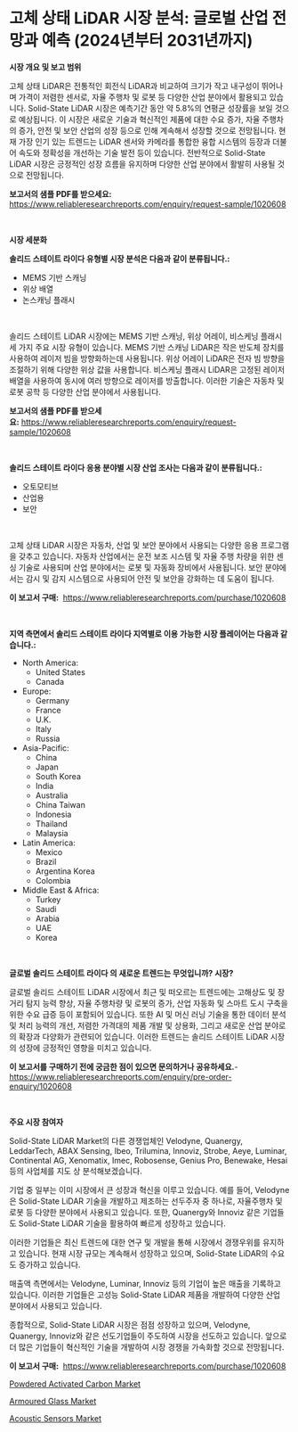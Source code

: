 <p><h1>고체 상태 LiDAR 시장 분석: 글로벌 산업 전망과 예측 (2024년부터 2031년까지)</h1></p><p><strong>시장 개요 및 보고 범위</strong></p>
<p><p>고체 상태 LiDAR은 전통적인 회전식 LiDAR과 비교하여 크기가 작고 내구성이 뛰어나며 가격이 저렴한 센서로, 자율 주행차 및 로봇 등 다양한 산업 분야에서 활용되고 있습니다. Solid-State LiDAR 시장은 예측기간 동안 약 5.8%의 연평균 성장률을 보일 것으로 예상됩니다. 이 시장은 새로운 기술과 혁신적인 제품에 대한 수요 증가, 자율 주행차의 증가, 안전 및 보안 산업의 성장 등으로 인해 계속해서 성장할 것으로 전망됩니다. 현재 가장 인기 있는 트렌드는 LiDAR 센서와 카메라를 통합한 융합 시스템의 등장과 더불어 속도와 정확성을 개선하는 기술 발전 등이 있습니다. 전반적으로 Solid-State LiDAR 시장은 긍정적인 성장 흐름을 유지하며 다양한 산업 분야에서 활발히 사용될 것으로 전망됩니다.</p></p>
<p><strong>보고서의 샘플 PDF를 받으세요:</strong> <a href="https://www.reliableresearchreports.com/enquiry/request-sample/1020608">https://www.reliableresearchreports.com/enquiry/request-sample/1020608</a></p>
<p>&nbsp;</p>
<p><strong>시장 세분화</strong></p>
<p><strong>솔리드 스테이트 라이다 유형별 시장 분석은 다음과 같이 분류됩니다.:</strong></p>
<p><ul><li>MEMS 기반 스캐닝</li><li>위상 배열</li><li>논스캐닝 플래시</li></ul></p>
<p>&nbsp;</p>
<p><p>솔리드 스테이트 LiDAR 시장에는 MEMS 기반 스캐닝, 위상 어레이, 비스케닝 플래시 세 가지 주요 시장 유형이 있습니다. MEMS 기반 스캐닝 LiDAR은 작은 반도체 장치를 사용하여 레이저 빔을 방향화하는데 사용됩니다. 위상 어레이 LiDAR은 전자 빔 방향을 조절하기 위해 다양한 위상 값을 사용합니다. 비스케닝 플래시 LiDAR은 고정된 레이저 배열을 사용하여 동시에 여러 방향으로 레이저를 방출합니다. 이러한 기술은 자동차 및 로봇 공학 등 다양한 산업 분야에서 사용됩니다.</p></p>
<p><strong>보고서의 샘플 PDF를 받으세요:</strong>&nbsp;<a href="https://www.reliableresearchreports.com/enquiry/request-sample/1020608">https://www.reliableresearchreports.com/enquiry/request-sample/1020608</a></p>
<p>&nbsp;</p>
<p><strong> 솔리드 스테이트 라이다 응용 분야별 시장 산업 조사는 다음과 같이 분류됩니다.:</strong></p>
<p><ul><li>오토모티브</li><li>산업용</li><li>보안</li></ul></p>
<p>&nbsp;</p>
<p><p>고체 상태 LiDAR 시장은 자동차, 산업 및 보안 분야에서 사용되는 다양한 응용 프로그램을 갖추고 있습니다. 자동차 산업에서는 운전 보조 시스템 및 자율 주행 차량을 위한 센싱 기술로 사용되며 산업 분야에서는 로봇 및 자동화 장비에서 사용됩니다. 보안 분야에서는 감시 및 감지 시스템으로 사용되어 안전 및 보안을 강화하는 데 도움이 됩니다.</p></p>
<p><strong>이 보고서 구매:</strong>&nbsp; <a href="https://www.reliableresearchreports.com/purchase/1020608">https://www.reliableresearchreports.com/purchase/1020608</a></p>
<p>&nbsp;</p>
<p><strong>지역 측면에서 솔리드 스테이트 라이다 지역별로 이용 가능한 시장 플레이어는 다음과 같습니다.:</strong></p>
<p><ul>
    <li>
        North America:
        <ul>
            <li>United States</li>
            <li>Canada</li>
        </ul>
    </li>
    <li>
        Europe:
        <ul>
            <li>Germany</li>
            <li>France</li>
            <li>U.K.</li>
            <li>Italy</li>
            <li>Russia</li>
        </ul>
    </li>
    <li>
        Asia-Pacific:
        <ul>
            <li>China</li>
            <li>Japan</li>
            <li>South Korea</li>
            <li>India</li>
            <li>Australia</li>
            <li>China Taiwan</li>
            <li>Indonesia</li>
            <li>Thailand</li>
            <li>Malaysia</li>
        </ul>
    </li>
    <li>
        Latin America:
        <ul>
            <li>Mexico</li>
            <li>Brazil</li>
            <li>Argentina Korea</li>
            <li>Colombia</li>
        </ul>
    </li>
    <li>
        Middle East & Africa:
        <ul>
            <li>Turkey</li>
            <li>Saudi</li>
            <li>Arabia</li>
            <li>UAE</li>
            <li>Korea</li>
        </ul>
    </li>
    </ul></p>
<p>&nbsp;</p>
<p><strong>글로벌 솔리드 스테이트 라이다 의 새로운 트렌드는 무엇입니까? 시장?</strong></p>
<p><p>글로벌 솔리드 스테이트 LiDAR 시장에서 최근 및 떠오르는 트렌드에는 고해상도 및 장거리 탐지 능력 향상, 자율 주행차량 및 로봇의 증가, 산업 자동화 및 스마트 도시 구축을 위한 수요 급증 등이 포함되어 있습니다. 또한 AI 및 머신 러닝 기술을 통한 데이터 분석 및 처리 능력의 개선, 저렴한 가격대의 제품 개발 및 상용화, 그리고 새로운 산업 분야로의 확장과 다양화가 관련되어 있습니다. 이러한 트렌드는 솔리드 스테이트 LiDAR 시장의 성장에 긍정적인 영향을 미치고 있습니다.</p></p>
<p><strong>이 보고서를 구매하기 전에 궁금한 점이 있으면 문의하거나 공유하세요.</strong>- <a href="https://www.reliableresearchreports.com/enquiry/pre-order-enquiry/1020608">https://www.reliableresearchreports.com/enquiry/pre-order-enquiry/1020608</a></p>
<p>&nbsp;</p>
<p><strong>주요 시장 참여자</strong></p>
<p><p>Solid-State LiDAR Market의 다른 경쟁업체인 Velodyne, Quanergy, LeddarTech, ABAX Sensing, Ibeo, Trilumina, Innoviz, Strobe, Aeye, Luminar, Continental AG, Xenomatix, Imec, Robosense, Genius Pro, Benewake, Hesai 등의 사업체를 지도 상 분석해보겠습니다.</p><p>기업 중 일부는 이미 시장에서 큰 성장과 혁신을 이루고 있습니다. 예를 들어, Velodyne은 Solid-State LiDAR 기술을 개발하고 제조하는 선두주자 중 하나로, 자율주행차 및 로봇 등 다양한 분야에서 사용되고 있습니다. 또한, Quanergy와 Innoviz 같은 기업들도 Solid-State LiDAR 기술을 활용하여 빠르게 성장하고 있습니다.</p><p>이러한 기업들은 최신 트렌드에 대한 연구 및 개발을 통해 시장에서 경쟁우위를 유지하고 있습니다. 현재 시장 규모는 계속해서 성장하고 있으며, Solid-State LiDAR의 수요도 증가하고 있습니다.</p><p>매출액 측면에서는 Velodyne, Luminar, Innoviz 등의 기업이 높은 매출을 기록하고 있습니다. 이러한 기업들은 고성능 Solid-State LiDAR 제품을 개발하여 다양한 산업 분야에서 사용되고 있습니다.</p><p>종합적으로, Solid-State LiDAR 시장은 점점 성장하고 있으며, Velodyne, Quanergy, Innoviz와 같은 선도기업들이 주도하여 시장을 선도하고 있습니다. 앞으로 더 많은 기업들이 혁신적인 기술을 개발하여 시장 경쟁을 가속화할 것으로 전망됩니다.</p></p>
<p><strong>이 보고서 구매:</strong>&nbsp;&nbsp;<a href="https://www.reliableresearchreports.com/purchase/1020608">https://www.reliableresearchreports.com/purchase/1020608</a></p>
<p><p><a href="https://github.com/bobicer/Market-Research-Report-List-2/blob/main/powdered-activated-carbon-market.md">Powdered Activated Carbon Market</a></p><p><a href="https://github.com/seekum/Market-Research-Report-List-1/blob/main/armoured-glass-market.md">Armoured Glass Market</a></p><p><a href="https://github.com/timeliteaut/Market-Research-Report-List-1/blob/main/acoustic-sensors-market.md">Acoustic Sensors Market</a></p></p>
